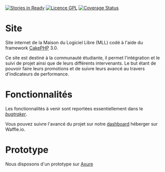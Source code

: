 [![Stories in Ready](https://badge.waffle.io/MaisonLogicielLibre/Website.png?label=ready&title=Ready)](https://waffle.io/MaisonLogicielLibre/Website)
[![Licence GPL](http://img.shields.io/badge/license-GPL-green.svg)](http://www.gnu.org/licenses/quick-guide-gplv3.fr.html)
[![Coverage Status](https://coveralls.io/repos/MaisonLogicielLibre/Website/badge.svg?branch=develop&service=github)](https://coveralls.io/github/MaisonLogicielLibre/Website?branch=develop)

# Site
Site internet de la Maison du Logiciel Libre (MLL) codé à l'aide du framework [CakePHP](http://cakephp.org/) 3.0.

Ce site est destiné à la communauté étudiante, il permet l'intégration et le suivi de projet ainsi que de leurs différents intervenants. Le but étant de pouvoir faire leurs promotions et de suivre leurs avancé au travers d'indicateurs de performance.

# Fonctionnalités

Les fonctionnalités à venir sont reportées essentiellement dans le [*bugtraker*](https://github.com/MaisonLogicielLibre/TableauDeBord/issues).

Vous pouvez suivre l'avancé du projet sur notre [dashboard](https://waffle.io/MaisonLogicielLibre/Website) héberger sur Waffle.io.

# Prototype

Nous disposons d'un prototype sur [Axure](http://nlw8u5.axshare.com/#p=dashboard)
